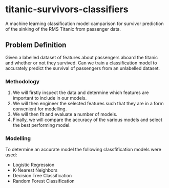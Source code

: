 # titanic-survivors-classifiers

A machine learning classification model camparison for survivor prediction of the sinking of the RMS Titanic from passenger data.

## Problem Definition

Given a labelled dataset of features about passengers aboard the titanic and whether or not they survived. Can we train a classification model to accurately predict the survival of passengers from an unlabelled dataset.

### Methodology

1. We will firstly inspect the data and determine which features are important to include in our models.
2. We will then engineer the selected features such that they are in a form convenient for modelling.
3. We will then fit and evaluate a number of models.
4. Finally, we will compare the accuracy of the various models and select the best performing model.

### Modelling

To determine an accurate model the following classfification models were used:

- Logistic Regression
- K-Nearest Neighbors
- Decision Tree Classification
- Random Forest Classification

